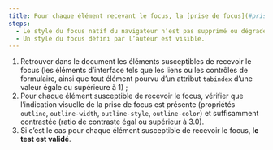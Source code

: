 ```yaml
---
title: Pour chaque élément recevant le focus, la [prise de focus](#prise-de-focus) vérifie-t-elle une de ces conditions ?
steps:
  - Le style du focus natif du navigateur n’est pas supprimé ou dégradé ;
  - Un style du focus défini par l’auteur est visible.
---
```


1. Retrouver dans le document les éléments susceptibles de recevoir le focus (les éléments d’interface tels que les liens ou les contrôles de formulaire, ainsi que tout élément pourvu d’un attribut `tabindex` d’une valeur égale ou supérieure à 1) ;
2. Pour chaque élément susceptible de recevoir le focus, vérifier que l’indication visuelle de la prise de focus est présente (propriétés `outline`, `outline-width`, `outline-style`, `outline-color`) et suffisamment contrastée (ratio de contraste égal ou supérieur à 3.0).
3. Si c’est le cas pour chaque élément susceptible de recevoir le focus, **le test est validé**.
